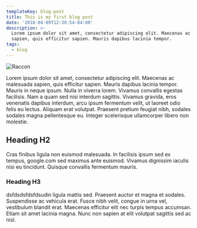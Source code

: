 ```yaml
---
templateKey: blog-post
title: This is my first blog post
date: '2018-04-09T12:38:54-04:00'
description: >-
  Lorem ipsum dolor sit amet, consectetur adipiscing elit. Maecenas ac malesuada
  sapien, quis efficitur sapien. Mauris dapibus lacinia tempor.
tags:
  - blog
---
```

![Raccon](/uploads/racoons.jpg)

Lorem ipsum dolor sit amet, consectetur adipiscing elit. Maecenas ac malesuada sapien, quis efficitur sapien. Mauris dapibus lacinia tempor. Mauris in neque ipsum. Nulla in viverra lorem. Vivamus convallis egestas facilisis. Nam a quam sed nisi interdum sagittis. Vivamus gravida, eros venenatis dapibus interdum, arcu ipsum fermentum velit, ut laoreet odio felis eu lectus. Aliquam erat volutpat. Praesent pretium feugiat nibh, sodales sodales magna pellentesque eu. Integer scelerisque ullamcorper libero non molestie.

## Heading H2

Cras finibus ligula non euismod malesuada. In facilisis ipsum sed ex tempus, google.com sed maximus ante euismod. Vivamus dignissim iaculis nisi eu tincidunt. Quisque convallis fermentum mauris.

### Heading H3

dsfdsdsfdsfdsudin ligula mattis sed. Praesent auctor et magna et sodales. Suspendisse ac vehicula erat. Fusce nibh velit, congue in urna vel, vestibulum blandit erat. Maecenas efficitur elit nec turpis tempus accumsan. Etiam sit amet lacinia magna. Nunc non sapien at elit volutpat sagittis sed ac nisl.
